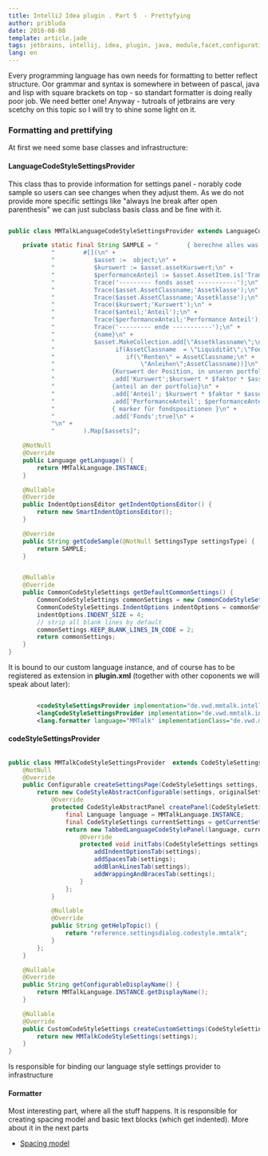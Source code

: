 ```yaml
---
title: IntelliJ Idea plugin . Part 5  - Prettyfying
author: pribluda
date: 2018-08-08
template: article.jade
tags: jetbrains, intellij, idea, plugin, java, module,facet,configuration, bnf, perser, lexer, jflex, pretty, formatting
lang: en
---
```


Every programming language has own needs for formatting to better reflect structure.   Oor grammar and syntax is somewhere 
in between of pascal, java and lisp with square brackets on top - so  standart formatter is doing  really poor job.   We 
need better one! Anyway -  tutroals of jetbrains are very scetchy on this topic so I will try to shine some light on it. 

<span class="more"/>


### Formatting and prettifying

At first we need some base classes and infrastructure:

#### LanguageCodeStyleSettingsProvider

This class thas to provide information for settings panel - norably code sample so users can see changes when they adjust them. 
As we do not provide more specific settings like "always lne break after open parenthesis" we can just subclass basis class and be fine with it.   

````java

public class MMTalkLanguageCodeStyleSettingsProvider extends LanguageCodeStyleSettingsProvider {

    private static final String SAMPLE = "        { berechne alles was wir brauchen}\n" +
            "        #[](\n" +
            "           $asset :=  object;\n" +
            "           $kurswert := $asset.assetKurswert;\n" +
            "           $performanceAnteil := $asset.AssetItem.is['Transaction'].if[$asset.AssetItem.PosPerformanceDev[1];0] * $fondsPerformanceAnteil;\n" +
            "           Trace('--------- fonds asset -----------');\n" +
            "           Trace($asset.AssetClassname;'Assetklasse');\n" +
            "           Trace($asset.AssetClassname;'Assetklasse');\n" +
            "           Trace($kurswert;'Kurswert');\n" +
            "           Trace($anteil;'Anteil');\n" +
            "           Trace($performanceAnteil;'Performance Anteil');\n" +
            "           Trace('--------- ende -----------');\n" +
            "           {name}\n" +
            "           $asset.MakeCollection.add[\"Assetklassname\";\n" +
            "                 if(AssetClassname  = \"Liquidität\";\"Fondsliquidität\";\n" +
            "                    if(\"Renten\" = AssetClassname;\n" +
            "                        \"Anleihen\";AssetClassname))]\n" +
            "                {Kurswert der Position, in unseren portfolio}\n" +
            "                .add['Kurswert';$kurswert * $faktor * $asset.weight]\n" +
            "                {anteil an der portfolio}\n" +
            "                .add['Anteil'; $kurswert * $faktor * $asset.weight/ $vermögen * 100]\n" +
            "                .add['PerformanceAnteil'; $performanceAnteil * 100 *$faktor]\n" +
            "                { marker für fondspositionen }\n" +
            "                .add['Fonds';true]\n" +
            "\n" +
            "        ).Map[$assets]";

    @NotNull
    @Override
    public Language getLanguage() {
        return MMTalkLanguage.INSTANCE;
    }

    @Nullable
    @Override
    public IndentOptionsEditor getIndentOptionsEditor() {
        return new SmartIndentOptionsEditor();
    }

    @Override
    public String getCodeSample(@NotNull SettingsType settingsType) {
        return SAMPLE;
    }


    @Nullable
    @Override
    public CommonCodeStyleSettings getDefaultCommonSettings() {
        CommonCodeStyleSettings commonSettings = new CommonCodeStyleSettings(MMTalkLanguage.INSTANCE);
        CommonCodeStyleSettings.IndentOptions indentOptions = commonSettings.initIndentOptions();
        indentOptions.INDENT_SIZE = 4;
        // strip all blank lines by default
        commonSettings.KEEP_BLANK_LINES_IN_CODE = 2;
        return commonSettings;
    }
}
````  

It is bound to our custom language instance,  and of course has to be registered as extension in **plugin.xml** (together with other coponents 
we will speak about later):

````xml

        <codeStyleSettingsProvider implementation="de.vwd.mmtalk.intellij.formatter.MMTalkCodeStyleSettingsProvider"/>
        <langCodeStyleSettingsProvider implementation="de.vwd.mmtalk.intellij.formatter.MMTalkLanguageCodeStyleSettingsProvider"/>
        <lang.formatter language="MMTalk" implementationClass="de.vwd.mmtalk.intellij.formatter.MMTalkFormattingBuildingModel"/>

````

#### codeStyleSettingsProvider


````java

public class MMTalkCodeStyleSettingsProvider  extends CodeStyleSettingsProvider {
    @NotNull
    @Override
    public Configurable createSettingsPage(CodeStyleSettings settings, CodeStyleSettings originalSettings) {
        return new CodeStyleAbstractConfigurable(settings, originalSettings, "MMTalk") {
            @Override
            protected CodeStyleAbstractPanel createPanel(CodeStyleSettings settings) {
                final Language language = MMTalkLanguage.INSTANCE;
                final CodeStyleSettings currentSettings = getCurrentSettings();
                return new TabbedLanguageCodeStylePanel(language, currentSettings, settings) {
                    @Override
                    protected void initTabs(CodeStyleSettings settings) {
                        addIndentOptionsTab(settings);
                        addSpacesTab(settings);
                        addBlankLinesTab(settings);
                        addWrappingAndBracesTab(settings);
                    }
                };
            }

            @Nullable
            @Override
            public String getHelpTopic() {
                return "reference.settingsdialog.codestyle.mmtalk";
            }
        };
    }

    @Nullable
    @Override
    public String getConfigurableDisplayName() {
        return MMTalkLanguage.INSTANCE.getDisplayName();
    }

    @Nullable
    @Override
    public CustomCodeStyleSettings createCustomSettings(CodeStyleSettings settings) {
        return new MMTalkCodeStyleSettings(settings);
    }
}
````

Is responsible for binding our language style settings provider to infrastructure

#### Formatter

Most interesting part, where all the stuff happens. It is responsible for creating spacing model and basic text blocks 
(which get indented). More about it in the next parts

* [Spacing model](../intellijpluginpart6)
 